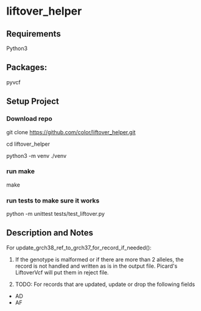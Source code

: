 # liftover_helper

## Requirements
Python3

## Packages:
pyvcf

## Setup Project

### Download repo

git clone https://github.com/color/liftover_helper.git

cd liftover_helper

python3 -m venv ./venv

### run make
make

### run tests to make sure it works
python -m unittest tests/test_liftover.py


## Description and Notes
For update_grch38_ref_to_grch37_for_record_if_needed():

1. If the genotype is malformed or if there are more than 2 alleles, the record is not handled and written as is in the output file. Picard's LiftoverVcf will put them in reject file.

2. TODO: For records that are updated, update or drop the following fields

  - AD
  - AF
